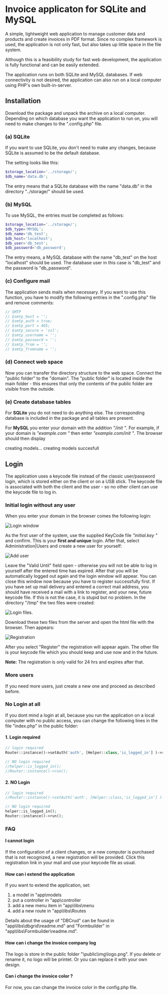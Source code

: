 # Invoice applicaton for SQLite and MySQL

A simple, lightweight web application to manage customer data and products and create invoices in PDF format. Since no complex framework is used, the application is not only fast, but also takes up little space in the file system.

Although this is a feasibility study for fast web development, the application is fully functional and can be easily extended.

The application runs on both SQLite and MySQL databases. If web connectivity is not desired, the application can also run on a local computer using PHP's own built-in-server.

## Installation

Download the package and unpack the archive on a local computer. Depending on which database you want the application to run on, you will need to make changes to the ".config.php" file.

### (a) SQLite
If you want to use SQLite, you don't need to make any changes, because SQLite is assumed to be the default database.

The setting looks like this:

```PHP
$storage_location='../storage/';
$db_name='data.db';
```

The entry means that a SQLite database with the name "data.db" in the directory "../storage/" should be used.

### (b) MySQL
To use MySQL, the entries must be completed as follows:


```PHP
$storage_location='../storage/';
$db_type='MYSQL';
$db_name='db_test';
$db_host='localhost';
$db_user='db_test';
$db_password='db_password';
```

The entry means, a MySQL database with the name "db_test" on the host "localhost" should be used. The database user in this case is "db_test" and the password is "db_password".

### (c) Configure mail
The application sends mails when necessary. If you want to use this function, you have to modify the following entries in the ".config.php" file and remove comments:

```PHP
// SMTP
// $smtp_host = '';
// $smtp_auth = true;
// $smtp_port = 465;
// $smtp_secure = 'ssl';
// $smtp_username = '';
// $smtp_password = '';
// $smtp_from = '';
// $smtp_fromname = '';
```

### (d) Connect web space
Now you can transfer the directory structure to the web space. Connect the "public folder" to the "domain". The "public folder" is located inside the main folder - this ensures that only the contents of the public folder are visible from the outside.

### (e) Create database tables
For **SQLite** you do not need to do anything else. The corresponding database is included in the package and all tables are present.

For **MySQL** you enter your domain with the addition *"/init "*. For example, if your domain is *"example.com "* then enter *"example.com/init "*.  The browser should then display

creating models...
creating models succesfull

## Login
The application uses a keycode file instead of the classic user/password login, which is stored either on the client or on a USB stick. The keycode file is associated with both the client and the user - so no other client can use the keycode file to log in.

### Initial login without any user
When you enter your domain in the browser comes the following login:

<img alt="Login window" src="./readme-assets/login.png">

As the first user of the system, use the supplied KeyCode file *"initial.key "* and confirm. This is your **first and unique** login. After that, select Administration|Users and create a new user for yourself:

<img alt="Add user" src="./readme-assets/add-user.png">

Leave the "Valid Until" field open - otherwise you will not be able to log in yourself after the entered time has expired. After that you will be automatically logged out again and the login window will appear. You can close this window now because you have to register successfully first. If you have set up mail delivery and entered a correct mail address, you should have received a mail with a link to register, and your new, future keycode file. If this is not the case, it is stupid but no problem. In the directory "/tmp" the two files were created:

<img alt="Login files" src="./readme-assets/register-login-files.png">.

Download these two files from the server and open the html file with the browser. Then appears:

<img alt="Registration" src="./readme-assets/registration.png">

After you select "Register" the registration will appear again. The other file is your keycode file which you should keep and use now and in the future.

**Note:** The registration is only valid for 24 hrs and expires after that.

### More users
If you need more users, just create a new one and proceed as described before.

### No Login at all
If you dont mind a login at all, because you run the application on a local computer with no public access, you can change the following lines in the file "index.php" in the public folder:

#### 1. Login required
  
```PHP
// login required
Router::instance()->setAuth('auth', [Helper::class,'is_logged_in'] )->run();

// NO login required
//helper::is_logged_in();
//Router::instance()->run();
```

#### 2. NO Login
  
```PHP
// login required
//Router::instance()->setAuth('auth', [Helper::class,'is_logged_in'] )->run();

// NO login required
helper::is_logged_in();
Router::instance()->run();
```

### FAQ
#### I cannot login
If the configuration of a client changes, or a new computer is purchased that is not recognized, a new registration will be provided. Click this registration link in your mail and use your keycode file as usual. 

#### How can i extend the application
If you want to extend the application, set:

1. a model in "app\models
2. put a controller in "app\controller
3. add a new menu item in "app\libs\menu
4. add a new route in "app\libs\Routes
   
Details about the usage of "DBCrud" can be found in "app\libs\dbgrid\readme.md" and "Formbuilder" in "app\libs\Formbuilder\readme.md".

#### How can i change the invoice company log
The logo is store in the public folder "\public\img\logo.png". If you delete or rename it, no logo will be printet. Or you can replace it with your own design.

#### Can i change the invoice color ?
For now, you can change the invoice color in the config.php file.